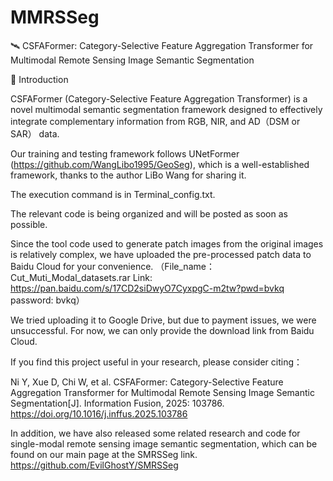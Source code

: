 # MMRSSeg

🛰️ CSFAFormer: Category-Selective Feature Aggregation Transformer for Multimodal Remote Sensing Image Semantic Segmentation


📖 Introduction

CSFAFormer (Category-Selective Feature Aggregation Transformer) is a novel multimodal semantic segmentation framework designed to effectively integrate complementary information from RGB, NIR, and AD（DSM or SAR） data.

Our training and testing framework follows UNetFormer (https://github.com/WangLibo1995/GeoSeg), which is a well-established framework, thanks to the author LiBo Wang for sharing it.

The execution command is in Terminal_config.txt.

The relevant code is being organized and will be posted as soon as possible.

Since the tool code used to generate patch images from the original images is relatively complex, we have uploaded the pre-processed patch data to Baidu Cloud for your convenience.
（File_name：Cut_Muti_Modal_datasets.rar
Link: https://pan.baidu.com/s/17CD2siDwyO7CyxpgC-m2tw?pwd=bvkq password: bvkq）

We tried uploading it to Google Drive, but due to payment issues, we were unsuccessful. For now, we can only provide the download link from Baidu Cloud.

If you find this project useful in your research, please consider citing：

Ni Y, Xue D, Chi W, et al. CSFAFormer: Category-Selective Feature Aggregation Transformer for Multimodal Remote Sensing Image Semantic Segmentation[J]. Information Fusion, 2025: 103786.
https://doi.org/10.1016/j.inffus.2025.103786

In addition, we have also released some related research and code for single-modal remote sensing image semantic segmentation, which can be found on our main page at the SMRSSeg link.
https://github.com/EvilGhostY/SMRSSeg
